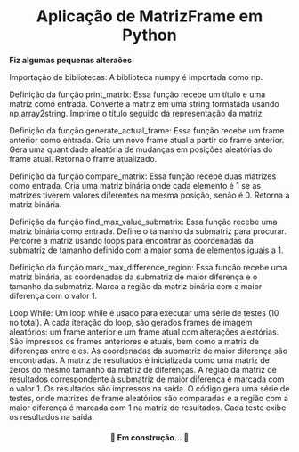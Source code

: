 <h1 align="center">Aplicação de MatrizFrame em Python</h1>


__Fiz algumas pequenas alteraões__

<p align="center"></p>

Importação de bibliotecas:
A biblioteca numpy é importada como np.

Definição da função print_matrix:
Essa função recebe um título e uma matriz como entrada.
Converte a matriz em uma string formatada usando np.array2string.
Imprime o título seguido da representação da matriz.

Definição da função generate_actual_frame:
Essa função recebe um frame anterior como entrada.
Cria um novo frame atual a partir do frame anterior.
Gera uma quantidade aleatória de mudanças em posições aleatórias do frame atual.
Retorna o frame atualizado.

Definição da função compare_matrix:
Essa função recebe duas matrizes como entrada.
Cria uma matriz binária onde cada elemento é 1 se as matrizes tiverem valores diferentes na mesma posição, senão é 0.
Retorna a matriz binária.

Definição da função find_max_value_submatrix:
Essa função recebe uma matriz binária como entrada.
Define o tamanho da submatriz para procurar.
Percorre a matriz usando loops para encontrar as coordenadas da submatriz de tamanho definido com a maior soma de elementos iguais a 1.

Definição da função mark_max_difference_region:
Essa função recebe uma matriz binária, as coordenadas da submatriz de maior diferença e o tamanho da submatriz.
Marca a região da matriz binária com a maior diferença com o valor 1.

Loop While:
Um loop while é usado para executar uma série de testes (10 no total).
A cada iteração do loop, são gerados frames de imagem aleatórios: um frame anterior e um frame atual com alterações aleatórias.
São impressos os frames anteriores e atuais, bem como a matriz de diferenças entre eles.
As coordenadas da submatriz de maior diferença são encontradas.
A matriz de resultados é inicializada como uma matriz de zeros do mesmo tamanho da matriz de diferenças.
A região da matriz de resultados correspondente à submatriz de maior diferença é marcada com o valor 1.
Os resultados são impressos na saída.
O código gera uma série de testes, onde matrizes de frame aleatórios são comparadas e a região com a maior diferença é marcada com 1 na matriz de resultados. Cada teste exibe os resultados na saída.

</p>


<h4 align="center"> 
     🚀 Em construção...  🚧
</h4>
